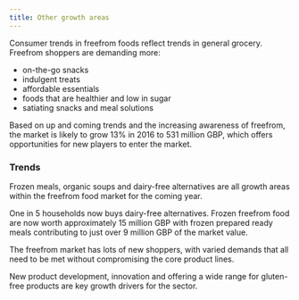 ```yaml
---
title: Other growth areas
---
```


Consumer trends in freefrom foods reflect trends in general grocery. Freefrom shoppers are demanding more: 

- on-the-go snacks
- indulgent treats
- affordable essentials
- foods that are healthier and low in sugar
- satiating snacks and meal solutions

Based on up and coming trends and the increasing awareness of freefrom, the market is likely to grow 13% in 2016 to 531 million GBP, which offers opportunities for new players to enter the market.

### Trends

Frozen meals, organic soups and dairy-free alternatives are all growth areas within the freefrom food market for the coming year.

One in 5 households now buys dairy-free alternatives. Frozen freefrom food  are now worth approximately 15 million GBP with frozen prepared ready meals contributing to just over 9 million GBP of the market value.

The freefrom market has lots of new shoppers, with varied demands that all need to be met without compromising the core product lines.

New product development, innovation and offering a wide range for gluten-free products are key growth drivers for the sector.